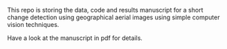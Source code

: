 This repo is storing the data, code and results manuscript for a short change detection using geographical aerial images using simple computer vision techniques.  

Have a look at the manuscript in pdf for details.